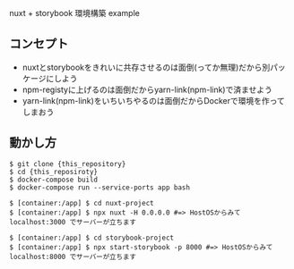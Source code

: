 nuxt + storybook 環境構築 example

## コンセプト
- nuxtとstorybookをきれいに共存させるのは面倒(ってか無理)だから別パッケージにしよう
- npm-registyに上げるのは面倒だからyarn-link(npm-link)で済ませよう
- yarn-link(npm-link)をいちいちやるのは面倒だからDockerで環境を作ってしまおう

## 動かし方

```console
$ git clone {this_repository}
$ cd {this_reposiroty}
$ docker-compose build
$ docker-compose run --service-ports app bash
```

```console:nuxtの開発
$ [container:/app] $ cd nuxt-project
$ [container:/app] $ npx nuxt -H 0.0.0.0 #=> HostOSからみて localhost:3000 でサーバーが立ちます
```

```console:storybook
$ [container:/app] $ cd storybook-project
$ [container:/app] $ npx start-storybook -p 8000 #=> HostOSからみて localhost:8000 でサーバーが立ちます
```